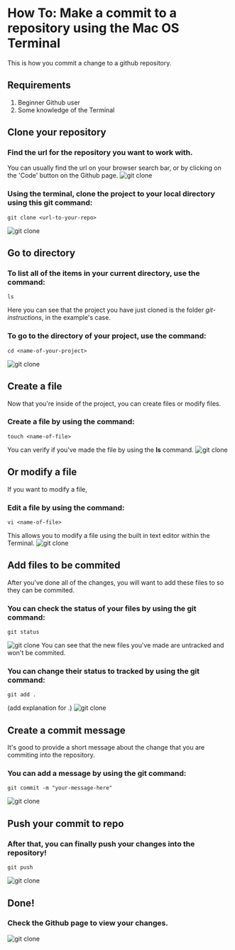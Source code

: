 # How To: Make a commit to a repository using the Mac OS Terminal
This is how you commit a change to a github repository.

## Requirements
1. Beginner Github user
2. Some knowledge of the Terminal

## Clone your repository
### Find the url for the repository you want to work with. 
You can usually find the url on your browser search bar, or by clicking on the 'Code' button on the Github page. 
![git clone](https://github.com/katrinajoyceb/git-instruction/blob/master/picture/01.png)
### Using the terminal, clone the project to your local directory using this git command:
```
git clone <url-to-your-repo>
```
![git clone](https://github.com/katrinajoyceb/git-instruction/blob/master/picture/03.png)

## Go to directory 
### To list all of the items in your current directory, use the command:
```
ls
```
Here you can see that the project you have just cloned is the folder *git-instructions*, in the example's case.
### To go to the directory of your project, use the command:
```
cd <name-of-your-project>
```
![git clone](https://github.com/katrinajoyceb/git-instruction/blob/master/picture/06.png)

## Create a file
Now that you're inside of the project, you can create files or modify files. 
### Create a file by using the command:
```
touch <name-of-file>
```
You can verify if you've made the file by using the **ls** command. 
![git clone](https://github.com/katrinajoyceb/git-instruction/blob/master/picture/08.png)


## Or modify a file
If you want to modify a file,
### Edit a file by using the command:
```
vi <name-of-file>
```
This allows you to modify a file using the built in text editor within the Terminal. 
![git clone](https://github.com/katrinajoyceb/git-instruction/blob/master/picture/11.png)

## Add files to be commited
After you've done all of the changes, you will want to add these files to so they can be commited. 
### You can check the status of your files by using the git command: 
```
git status
```
![git clone](https://github.com/katrinajoyceb/git-instruction/blob/master/picture/Screen%20Shot%202020-07-11%20at%2011.08.40%20PM.png)
You can see that the new files you've made are untracked and won't be commited. 
### You can change their status to tracked by using the git command: 
```
git add .
```
(add explanation for .)
![git clone](https://github.com/katrinajoyceb/git-instruction/blob/master/picture/Screen%20Shot%202020-07-11%20at%2011.08.50%20PM.png)

## Create a commit message
It's good to provide a short message about the change that you are commiting into the repository. 
### You can add a message by using the git command: 
```
git commit -m "your-message-here"
```
![git clone](https://github.com/katrinajoyceb/git-instruction/blob/master/picture/Screen%20Shot%202020-07-11%20at%2011.09.21%20PM.png)

## Push your commit to repo
### After that, you can finally push your changes into the repository!
```
git push 
```
![git clone](https://github.com/katrinajoyceb/git-instruction/blob/master/picture/Screen%20Shot%202020-07-11%20at%2011.09.45%20PM.png)

## Done! 
### Check the Github page to view your changes.
![git clone](https://github.com/katrinajoyceb/git-instruction/blob/master/picture/Screen%20Shot%202020-07-11%20at%2011.09.59%20PM.png)
